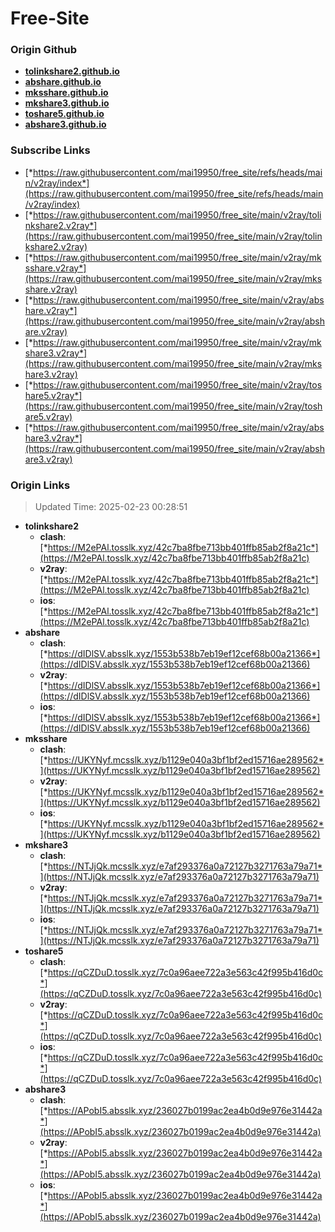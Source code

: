 # Free-Site

### Origin Github

- [**tolinkshare2.github.io**](https://github.com/tolinkshare2/tolinkshare2.github.io)
- [**abshare.github.io**](https://github.com/abshare/abshare.github.io)
- [**mksshare.github.io**](https://github.com/mksshare/mksshare.github.io)
- [**mkshare3.github.io**](https://github.com/mkshare3/mkshare3.github.io)
- [**toshare5.github.io**](https://github.com/toshare5/toshare5.github.io)
- [**abshare3.github.io**](https://github.com/abshare3/abshare3.github.io)

### Subscribe Links

- [*https://raw.githubusercontent.com/mai19950/free_site/refs/heads/main/v2ray/index*](https://raw.githubusercontent.com/mai19950/free_site/refs/heads/main/v2ray/index)
- [*https://raw.githubusercontent.com/mai19950/free_site/main/v2ray/tolinkshare2.v2ray*](https://raw.githubusercontent.com/mai19950/free_site/main/v2ray/tolinkshare2.v2ray)
- [*https://raw.githubusercontent.com/mai19950/free_site/main/v2ray/mksshare.v2ray*](https://raw.githubusercontent.com/mai19950/free_site/main/v2ray/mksshare.v2ray)
- [*https://raw.githubusercontent.com/mai19950/free_site/main/v2ray/abshare.v2ray*](https://raw.githubusercontent.com/mai19950/free_site/main/v2ray/abshare.v2ray)
- [*https://raw.githubusercontent.com/mai19950/free_site/main/v2ray/mkshare3.v2ray*](https://raw.githubusercontent.com/mai19950/free_site/main/v2ray/mkshare3.v2ray)
- [*https://raw.githubusercontent.com/mai19950/free_site/main/v2ray/toshare5.v2ray*](https://raw.githubusercontent.com/mai19950/free_site/main/v2ray/toshare5.v2ray)
- [*https://raw.githubusercontent.com/mai19950/free_site/main/v2ray/abshare3.v2ray*](https://raw.githubusercontent.com/mai19950/free_site/main/v2ray/abshare3.v2ray)

### Origin Links

> Updated Time: 2025-02-23 00:28:51

- **tolinkshare2**
  - **clash**: [*https://M2ePAl.tosslk.xyz/42c7ba8fbe713bb401ffb85ab2f8a21c*](https://M2ePAl.tosslk.xyz/42c7ba8fbe713bb401ffb85ab2f8a21c)
  - **v2ray**: [*https://M2ePAl.tosslk.xyz/42c7ba8fbe713bb401ffb85ab2f8a21c*](https://M2ePAl.tosslk.xyz/42c7ba8fbe713bb401ffb85ab2f8a21c)
  - **ios**: [*https://M2ePAl.tosslk.xyz/42c7ba8fbe713bb401ffb85ab2f8a21c*](https://M2ePAl.tosslk.xyz/42c7ba8fbe713bb401ffb85ab2f8a21c)
- **abshare**
  - **clash**: [*https://dIDlSV.absslk.xyz/1553b538b7eb19ef12cef68b00a21366*](https://dIDlSV.absslk.xyz/1553b538b7eb19ef12cef68b00a21366)
  - **v2ray**: [*https://dIDlSV.absslk.xyz/1553b538b7eb19ef12cef68b00a21366*](https://dIDlSV.absslk.xyz/1553b538b7eb19ef12cef68b00a21366)
  - **ios**: [*https://dIDlSV.absslk.xyz/1553b538b7eb19ef12cef68b00a21366*](https://dIDlSV.absslk.xyz/1553b538b7eb19ef12cef68b00a21366)
- **mksshare**
  - **clash**: [*https://UKYNyf.mcsslk.xyz/b1129e040a3bf1bf2ed15716ae289562*](https://UKYNyf.mcsslk.xyz/b1129e040a3bf1bf2ed15716ae289562)
  - **v2ray**: [*https://UKYNyf.mcsslk.xyz/b1129e040a3bf1bf2ed15716ae289562*](https://UKYNyf.mcsslk.xyz/b1129e040a3bf1bf2ed15716ae289562)
  - **ios**: [*https://UKYNyf.mcsslk.xyz/b1129e040a3bf1bf2ed15716ae289562*](https://UKYNyf.mcsslk.xyz/b1129e040a3bf1bf2ed15716ae289562)
- **mkshare3**
  - **clash**: [*https://NTJjQk.mcsslk.xyz/e7af293376a0a72127b3271763a79a71*](https://NTJjQk.mcsslk.xyz/e7af293376a0a72127b3271763a79a71)
  - **v2ray**: [*https://NTJjQk.mcsslk.xyz/e7af293376a0a72127b3271763a79a71*](https://NTJjQk.mcsslk.xyz/e7af293376a0a72127b3271763a79a71)
  - **ios**: [*https://NTJjQk.mcsslk.xyz/e7af293376a0a72127b3271763a79a71*](https://NTJjQk.mcsslk.xyz/e7af293376a0a72127b3271763a79a71)
- **toshare5**
  - **clash**: [*https://qCZDuD.tosslk.xyz/7c0a96aee722a3e563c42f995b416d0c*](https://qCZDuD.tosslk.xyz/7c0a96aee722a3e563c42f995b416d0c)
  - **v2ray**: [*https://qCZDuD.tosslk.xyz/7c0a96aee722a3e563c42f995b416d0c*](https://qCZDuD.tosslk.xyz/7c0a96aee722a3e563c42f995b416d0c)
  - **ios**: [*https://qCZDuD.tosslk.xyz/7c0a96aee722a3e563c42f995b416d0c*](https://qCZDuD.tosslk.xyz/7c0a96aee722a3e563c42f995b416d0c)
- **abshare3**
  - **clash**: [*https://APobI5.absslk.xyz/236027b0199ac2ea4b0d9e976e31442a*](https://APobI5.absslk.xyz/236027b0199ac2ea4b0d9e976e31442a)
  - **v2ray**: [*https://APobI5.absslk.xyz/236027b0199ac2ea4b0d9e976e31442a*](https://APobI5.absslk.xyz/236027b0199ac2ea4b0d9e976e31442a)
  - **ios**: [*https://APobI5.absslk.xyz/236027b0199ac2ea4b0d9e976e31442a*](https://APobI5.absslk.xyz/236027b0199ac2ea4b0d9e976e31442a)
